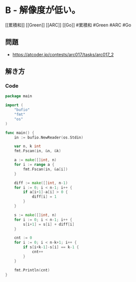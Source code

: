 # B - 解像度が低い。
[[累積和]] [[Green]] [[ARC]] [[Go]]
#累積和 #Green #ARC #Go 

## 問題
- https://atcoder.jp/contests/arc017/tasks/arc017_2

## 解き方
### Code
```go
package main

import (
	"bufio"
	"fmt"
	"os"
)

func main() {
	in := bufio.NewReader(os.Stdin)

	var n, k int
	fmt.Fscan(in, &n, &k)

	a := make([]int, n)
	for i := range a {
		fmt.Fscan(in, &a[i])
	}

	diff := make([]int, n-1)
	for i := 0; i < n-1; i++ {
		if a[i+1]-a[i] > 0 {
			diff[i] = 1
		}
	}

	s := make([]int, n)
	for i := 0; i < n-1; i++ {
		s[i+1] = s[i] + diff[i]
	}

	cnt := 0
	for i := 0; i < n-k+1; i++ {
		if s[i+k-1]-s[i] == k-1 {
			cnt++
		}
	}

	fmt.Println(cnt)
}
```